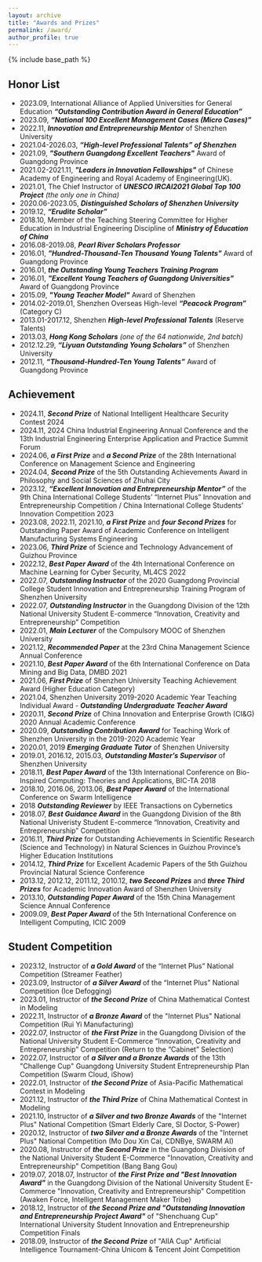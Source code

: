 ```yaml
---
layout: archive
title: "Awards and Prizes"
permalink: /award/
author_profile: true
---
```


{% include base_path %}

## Honor List
* 2023.09, International Alliance of Applied Universities for General Education _**“Outstanding Contribution Award in General Education”**_
* 2023.09, _**“National 100 Excellent Management Cases (Micro Cases)”**_
* 2022.11, _**Innovation and Entrepreneurship Mentor**_ of Shenzhen University
* 2021.04-2026.03, _**“High-level Professional Talents” of Shenzhen**_
* 2021.09, _**"Southern Guangdong Excellent Teachers"**_ Award of Guangdong Province
* 2021.02-2021.11, _**"Leaders in Innovation Fellowships"**_ of Chinese Academy of Engineering and Royal Academy of Engineering(UK).
* 2021.01, The Chief Instructor of _**UNESCO IRCAI2021 Global Top 100 Project**_ _(the only one in China)_
* 2020.06-2023.05, _**Distinguished Scholars of Shenzhen University**_
* 2019.12, _**“Erudite Scholar”**_
* 2018.10, Member of the Teaching Steering Committee for Higher Education in Industrial Engineering Discipline of _**Ministry of Education of China**_
* 2016.08-2019.08, _**Pearl River Scholars Professor**_
* 2016.01, _**"Hundred-Thousand-Ten Thousand Young Talents"**_ Award of Guangdong Province
* 2016.01, _**the Outstanding Young Teachers Training Program**_
* 2016.01, _**"Excellent Young Teachers of Guangdong Universities"**_ Award of Guangdong Province
* 2015.09, _**"Young Teacher Model"**_ Award of Shenzhen
* 2014.02-2019.01, Shenzhen Overseas High-level _**“Peacock Program”**_ (Category C)
* 2013.01-2017.12, Shenzhen _**High-level Professional Talents**_ (Reserve Talents)
* 2013.03, _**Hong Kong Scholars**_ _(one of the 64 nationwide, 2nd batch)_
* 2012.12.29, _**“Liyuan Outstanding Young Scholars”**_ of Shenzhen University
* 2012.11, _**“Thousand-Hundred-Ten Young Talents”**_ Award of Guangdong Province

## Achievement
* 2024.11, _**Second Prize**_ of National Intelligent Healthcare Security Contest 2024
* 2024.11, 2024 China Industrial Engineering Annual Conference and the 13th Industrial Engineering Enterprise Application and Practice Summit Forum
* 2024.06, _**a First Prize**_ and _**a Second Prize**_ of the 28th International Conference on Management Science and Engineering
* 2024.04, _**Second Prize**_ of the 5th Outstanding Achievements Award in Philosophy and Social Sciences of Zhuhai City
* 2023.12, _**“Excellent Innovation and Entrepreneurship Mentor”**_ of the 9th China International College Students’ “Internet Plus” Innovation and Entrepreneurship Competition / China International College Students’ Innovation Competition 2023
* 2023.08, 2022.11, 2021.10, _**a First Prize**_ and _**four Second Prizes**_ for Outstanding Paper Award of Academic Conference on Intelligent Manufacturing Systems Engineering
* 2023.06, _**Third Prize**_ of Science and Technology Advancement of Guizhou Province
* 2022.12, _**Best Paper Award**_ of the 4th International Conference on Machine Learning for Cyber Security, ML4CS 2022
* 2022.07, _**Outstanding Instructor**_ of the 2020 Guangdong Provincial College Student Innovation and Entrepreneurship Training Program of Shenzhen University
* 2022.07, _**Outstanding Instructor**_ in the Guangdong Division of the 12th National University Student E-commerce “Innovation, Creativity and Entrepreneurship” Competition
* 2022.01, _**Main Lecturer**_ of the Compulsory MOOC of Shenzhen University
* 2021.12, _**Recommended Paper**_ at the 23rd China Management Science Annual Conference
* 2021.10, _**Best Paper Award**_ of the 6th International Conference on Data Mining and Big Data, DMBD 2021
* 2021.06, _**First Prize**_ of Shenzhen University Teaching Achievement Award (Higher Education Category)
* 2021.04, Shenzhen University 2019-2020 Academic Year Teaching Individual Award - _**Outstanding Undergraduate Teacher Award**_
* 2020.11, _**Second Prize**_ of China Innovation and Enterprise Growth (CI&G) 2020 Annual Academic Conference
* 2020.09, _**Outstanding Contribution Award**_ for Teaching Work of Shenzhen University in the 2019-2020 Academic Year
* 2020.01, 2019 _**Emerging Graduate Tutor**_ of Shenzhen University
* 2019.01, 2016.12, 2015.03, _**Outstanding Master’s Supervisor**_ of Shenzhen University
* 2018.11, _**Best Paper Award**_ of the 13th International Conference on Bio-Inspired Computing: Theories and Applications, BIC-TA 2018
* 2018.10, 2016.06, 2013.06, _**Best Paper Award**_ of the International Conference on Swarm Intelligence
* 2018 _**Outstanding Reviewer**_ by IEEE Transactions on Cybernetics
* 2018.07, _**Best Guidance Award**_ in the Guangdong Division of the 8th National Univeristy Student E-commerce “Innovation, Creativity and Entrepreneurship” Competition
* 2016.11, _**Third Prize**_ for Outstanding Achievements in Scientific Research (Science and Technology) in Natural Sciences in Guizhou Province’s Higher Education Institutions
* 2014.12, _**Third Prize**_ for Excellent Academic Papers of the 5th Guizhou Provincial Natural Science Conference
* 2013.12, 2012.12, 2011.12, 2010.12, _**two Second Prizes**_ and _**three Third Prizes**_ for Academic Innovation Award of Shenzhen University
* 2013.10, _**Outstanding Paper Award**_ of the 15th China Management Science Annual Conference
* 2009.09, _**Best Paper Award**_ of the 5th International Conference on Intelligent Computing, ICIC 2009

## Student Competition
* 2023.12, Instructor of _**a Gold Award**_ of the “Internet Plus” National Competition (Streamer Feather)
* 2023.09, Instructor of _**a Silver Award**_ of the “Internet Plus” National Competition (Ice Defogging)
* 2023.01, Instructor of _**the Second Prize**_  of China Mathematical Contest in Modeling
* 2022.11, Instructor of _**a Bronze Award**_ of the "Internet Plus" National Competition (Rui Yi Manufacturing)
* 2022.07, Instructor of _**the First Prize**_ in the Guangdong Division of the National University Student E-Commerce “Innovation, Creativity and Entrepreneurship” Competition (Return to the “Cabinet” Selection)
* 2022.07, Instructor of _**a Silver and a Bronze Awards**_ of the 13th "Challenge Cup" Guangdong University Student Entrepreneurship Plan Competition (Swarm Cloud, iShow)
* 2022.01, Instructor of _**the Second Prize**_ of Asia-Pacific Mathematical Contest in Modeling
* 2021.12, Instructor of _**the Third Prize**_ of China Mathematical Contest in Modeling
* 2021.10, Instructor of _**a Silver and two Bronze Awards**_ of the "Internet Plus" National Competition (Smart Elderly Care, SI Doctor, S-Power)
* 2020.12, Instructor of _**two Silver and a Bronze Awards**_ of the "Internet Plus" National Competition (Mo Dou Xin Cai, CDNBye, SWARM AI)
* 2020.08, Instructor of _**the Second Prize**_ in the Guangdong Division of the National University Student E-Commerce "Innovation, Creativity and Entrepreneurship" Competition (Bang Bang Gou)
* 2019.07, 2018.07, Instructor of _**the First Prize and "Best Innovation Award"**_ in the Guangdong Division of the National University Student E-Commerce "Innovation, Creativity and Entrepreneurship" Competition (Awaken Force, Intelligent Management Maker Tribe)
* 2018.12, Instructor of _**the Second Prize and "Outstanding Innovation and Entrepreneurship Project Award"**_ of "Shenchuang Cup" International University Student Innovation and Entrepreneurship Competition Finals
* 2018.09, Instructor of _**the Second Prize**_ of "AIIA Cup" Artificial Intelligence Tournament-China Unicom & Tencent Joint Competition
